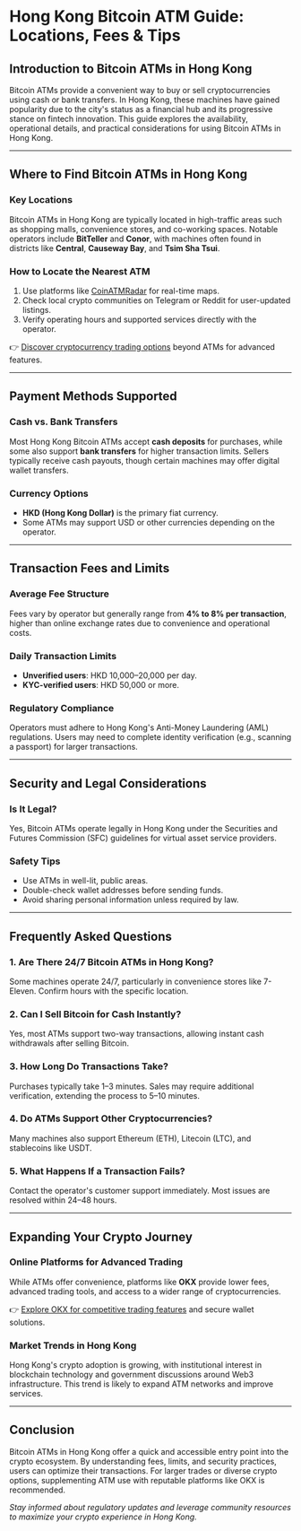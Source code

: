 # Hong Kong Bitcoin ATM Guide: Locations, Fees & Tips  

## Introduction to Bitcoin ATMs in Hong Kong  
Bitcoin ATMs provide a convenient way to buy or sell cryptocurrencies using cash or bank transfers. In Hong Kong, these machines have gained popularity due to the city's status as a financial hub and its progressive stance on fintech innovation. This guide explores the availability, operational details, and practical considerations for using Bitcoin ATMs in Hong Kong.  

---

## Where to Find Bitcoin ATMs in Hong Kong  

### Key Locations  
Bitcoin ATMs in Hong Kong are typically located in high-traffic areas such as shopping malls, convenience stores, and co-working spaces. Notable operators include **BitTeller** and **Conor**, with machines often found in districts like **Central**, **Causeway Bay**, and **Tsim Sha Tsui**.  

### How to Locate the Nearest ATM  
1. Use platforms like [CoinATMRadar](https://www.coinatmradar.com/) for real-time maps.  
2. Check local crypto communities on Telegram or Reddit for user-updated listings.  
3. Verify operating hours and supported services directly with the operator.  

👉 [Discover cryptocurrency trading options](https://bit.ly/okx-bonus) beyond ATMs for advanced features.  

---

## Payment Methods Supported  

### Cash vs. Bank Transfers  
Most Hong Kong Bitcoin ATMs accept **cash deposits** for purchases, while some also support **bank transfers** for higher transaction limits. Sellers typically receive cash payouts, though certain machines may offer digital wallet transfers.  

### Currency Options  
- **HKD (Hong Kong Dollar)** is the primary fiat currency.  
- Some ATMs may support USD or other currencies depending on the operator.  

---

## Transaction Fees and Limits  

### Average Fee Structure  
Fees vary by operator but generally range from **4% to 8% per transaction**, higher than online exchange rates due to convenience and operational costs.  

### Daily Transaction Limits  
- **Unverified users**: HKD 10,000–20,000 per day.  
- **KYC-verified users**: HKD 50,000 or more.  

### Regulatory Compliance  
Operators must adhere to Hong Kong's Anti-Money Laundering (AML) regulations. Users may need to complete identity verification (e.g., scanning a passport) for larger transactions.  

---

## Security and Legal Considerations  

### Is It Legal?  
Yes, Bitcoin ATMs operate legally in Hong Kong under the Securities and Futures Commission (SFC) guidelines for virtual asset service providers.  

### Safety Tips  
- Use ATMs in well-lit, public areas.  
- Double-check wallet addresses before sending funds.  
- Avoid sharing personal information unless required by law.  

---

## Frequently Asked Questions  

### 1. Are There 24/7 Bitcoin ATMs in Hong Kong?  
Some machines operate 24/7, particularly in convenience stores like 7-Eleven. Confirm hours with the specific location.  

### 2. Can I Sell Bitcoin for Cash Instantly?  
Yes, most ATMs support two-way transactions, allowing instant cash withdrawals after selling Bitcoin.  

### 3. How Long Do Transactions Take?  
Purchases typically take 1–3 minutes. Sales may require additional verification, extending the process to 5–10 minutes.  

### 4. Do ATMs Support Other Cryptocurrencies?  
Many machines also support Ethereum (ETH), Litecoin (LTC), and stablecoins like USDT.  

### 5. What Happens If a Transaction Fails?  
Contact the operator's customer support immediately. Most issues are resolved within 24–48 hours.  

---

## Expanding Your Crypto Journey  

### Online Platforms for Advanced Trading  
While ATMs offer convenience, platforms like **OKX** provide lower fees, advanced trading tools, and access to a wider range of cryptocurrencies.  

👉 [Explore OKX for competitive trading features](https://bit.ly/okx-bonus) and secure wallet solutions.  

### Market Trends in Hong Kong  
Hong Kong's crypto adoption is growing, with institutional interest in blockchain technology and government discussions around Web3 infrastructure. This trend is likely to expand ATM networks and improve services.  

---

## Conclusion  
Bitcoin ATMs in Hong Kong offer a quick and accessible entry point into the crypto ecosystem. By understanding fees, limits, and security practices, users can optimize their transactions. For larger trades or diverse crypto options, supplementing ATM use with reputable platforms like OKX is recommended.  

*Stay informed about regulatory updates and leverage community resources to maximize your crypto experience in Hong Kong.*